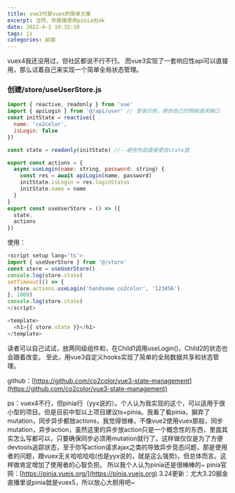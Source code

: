 ```yaml
---
title: vue3代替vuex的简单方案
excerpt: 当然，你直接使用pinia也ok
date: 2022-4-2 19:32:10
tags: js
categories: 前端
---
```

vuex4我还没用过，但社区都说不行不行。
而vue3实现了一套响应性api可以直接用，那么试着自己来实现一个简单全局状态管理。
### 创建/store/useUserStore.js

``` javascript
import { reactive, readonly } from 'vue'
import { apiLogin } from '@/api/user' // 登录示例，用你自己的网络请求接口
const initState = reactive({
  name: 'co2color',
  isLogin: false
})

const state = readonly(initState) //--避免外部直接更改state值

export const actions = {
  async useLogin(name: string, password: string) {
    const res = await apiLogin(name, password)
    initState.isLogin = res.loginStatus
    initState.name = name
  }
}
export const useUserStore = () => ({
  state,
  actions
})

```
使用：
``` javascript
<script setup lang='ts'>
import { useUserStore } from '@/store'
const store = useUserStore()
console.log(store.state)
setTimeout(() => {
  store.actions.useLogin('handsome co2color', '123456')
}, 1000)
console.log(store.state)
</script>

<template>
  <h1>{{ store.state }}</h1>
</template>

```
读者可以自己试试，放两同级组件<Child1>和<Child2>，在Child1调用useLogin()，Child2的状态也会跟着改变。
至此，用vue3自定义hooks实现了简单的全局数据共享和状态管理。

github：[https://github.com/co2color/vue3-state-management](https://github.com/co2color/vue3-state-management)

ps：vuex4不行，但pinia行（yyx说的）。个人认为我实现的这个，可以适用于很小型的项目。但是目前中型以上项目建议ts+pinia。我看了看pinia，摒弃了mutation，同步异步都放actions，我觉得很棒，不像vue2使用vuex那般，同步mutation，异步action，虽然这里的异步放action只是一个概念性的东西，里面其实怎么写都可以，只要确保同步必须用mutation就行了。这样做仅仅是为了方便devtools追踪状态，至于你写action请求ajax之类的导致异步竞态问题，那是使用者的问题，跟vuex无关哈哈哈哈(也是yyx说的，就是这么强势)。但总体而言。这样做肯定增加了使用者的心智负担。
所以我个人认为pinia还是很棒棒的~
pinia官网：[https://pinia.vuejs.org/](https://pinia.vuejs.org)
3.24更新：尤大3.20掘金直播里说pinia就是vuex5，所以放心大胆用吧~